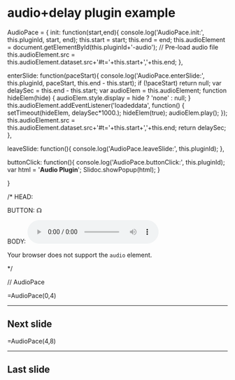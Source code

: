 <!--slidoc-defaults --pace=1 -->
# audio+delay plugin example

<slidoc-script> AudioPace = {
init: function(start,end){
    console.log('AudioPace.init:', this.pluginId, start, end);
	this.start = start;
    this.end = end;
    this.audioElement = document.getElementById(this.pluginId+'-audio');
    // Pre-load audio file
    this.audioElement.src = this.audioElement.dataset.src+'#t='+this.start+','+this.end;
},

enterSlide: function(paceStart){
    console.log('AudioPace.enterSlide:', this.pluginId, paceStart, this.end - this.start);
	if (!paceStart)
	    return null;
	var delaySec = this.end - this.start;
	var audioElem = this.audioElement;
	function hideElem(hide) { audioElem.style.display = hide ? 'none' : null; }
    this.audioElement.addEventListener('loadeddata', function() {
	    setTimeout(hideElem, delaySec*1000.);
        hideElem(true);
	    audioElem.play();
	});
    this.audioElement.src = this.audioElement.dataset.src+'#t='+this.start+','+this.end;
	return delaySec;
},

leaveSlide: function(){
    console.log('AudioPace.leaveSlide:', this.pluginId);
},

buttonClick: function(){
    console.log('AudioPace.buttonClick:', this.pluginId);
	var html = '<b>Audio Plugin</b>';
	Slidoc.showPopup(html);
}

}

/* HEAD:

BUTTON: &#x260A;

BODY:
<audio id="%(pluginId)s-audio" data-src="wheel.mp3" controls>
<p>Your browser does not support the <code>audio</code> element.</p>
</audio>

*/

// AudioPace </slidoc-script>


=AudioPace(0,4) 

---

## Next slide

=AudioPace(4,8) 

---

## Last slide
